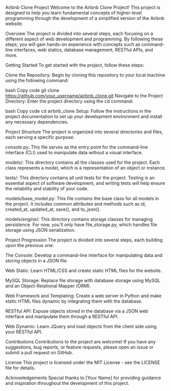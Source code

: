 Airbnb Clone Project
Welcome to the Airbnb Clone Project! This project is designed to help you learn fundamental concepts of higher-level programming through the development of a simplified version of the Airbnb website.

Overview
The project is divided into several steps, each focusing on a different aspect of web development and programming. By following these steps, you will gain hands-on experience with concepts such as command-line interfaces, web statics, database management, RESTful APIs, and more.

Getting Started
To get started with the project, follow these steps:

Clone the Repository: Begin by cloning this repository to your local machine using the following command:

bash
Copy code
git clone https://github.com/your_username/airbnb_clone.git
Navigate to the Project Directory: Enter the project directory using the cd command:

bash
Copy code
cd airbnb_clone
Setup: Follow the instructions in the project documentation to set up your development environment and install any necessary dependencies.

Project Structure
The project is organized into several directories and files, each serving a specific purpose:

console.py: This file serves as the entry point for the command-line interface (CLI) used to manipulate data without a visual interface.

models/: This directory contains all the classes used for the project. Each class represents a model, which is a representation of an object or instance.

tests/: This directory contains all unit tests for the project. Testing is an essential aspect of software development, and writing tests will help ensure the reliability and stability of your code.

models/base_model.py: This file contains the base class for all models in the project. It includes common attributes and methods such as id, created_at, updated_at, save(), and to_json().

models/engine/: This directory contains storage classes for managing persistence. For now, you'll only have file_storage.py, which handles file storage using JSON serialization.

Project Progression
The project is divided into several steps, each building upon the previous one:

The Console: Develop a command-line interface for manipulating data and storing objects in a JSON file.

Web Static: Learn HTML/CSS and create static HTML files for the website.

MySQL Storage: Replace file storage with database storage using MySQL and an Object-Relational Mapper (ORM).

Web Framework and Templating: Create a web server in Python and make static HTML files dynamic by integrating them with the database.

RESTful API: Expose objects stored in the database via a JSON web interface and manipulate them through a RESTful API.

Web Dynamic: Learn JQuery and load objects from the client side using your RESTful API.

Contributions
Contributions to the project are welcome! If you have any suggestions, bug reports, or feature requests, please open an issue or submit a pull request on GitHub.

License
This project is licensed under the MIT License - see the LICENSE file for details.

Acknowledgements
Special thanks to [Your Name] for providing guidance and inspiration throughout the development of this project.
